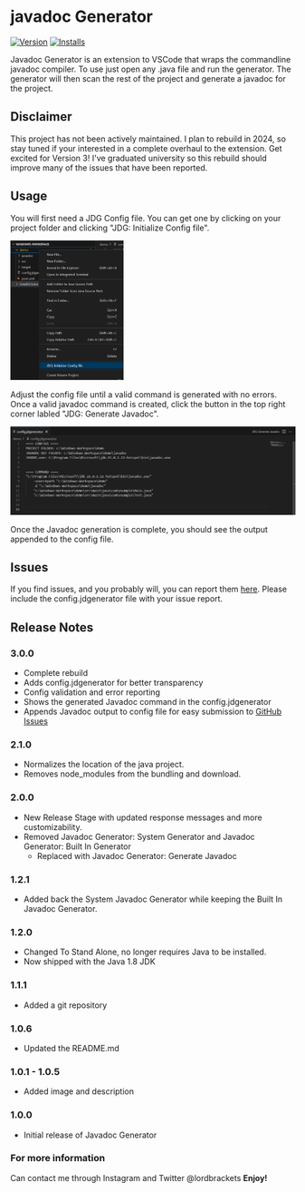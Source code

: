 # javadoc Generator
[![Version](https://vsmarketplacebadges.dev/version-short/KeeganBruer.javadoc-generator.png)](https://marketplace.visualstudio.com/items?itemName=KeeganBruer.javadoc-generator)
[![Installs](https://vsmarketplacebadges.dev/installs-short/KeeganBruer.javadoc-generator.png)](https://marketplace.visualstudio.com/items?itemName=KeeganBruer.javadoc-generator)

Javadoc Generator is an extension to VSCode that wraps the commandline javadoc compiler. To use just open
any .java file and run the generator. The generator will then scan the rest of the project and generate a javadoc for the project.

## Disclaimer
This project has not been actively maintained. I plan to rebuild in 2024, so stay tuned if your interested in a complete overhaul to the extension. Get excited for Version 3!
I've graduated university so this rebuild should improve many of the issues that have been reported.

## Usage
You will first need a JDG Config file. You can get one by clicking on your project folder and clicking "JDG: Initialize Config file". 

<img src="./images/InitalizeConfig.png" alt="InitalizeConfig" style="width:200px;"/>

Adjust the config file until a valid command is generated with no errors. Once a valid javadoc command is created, click the button in the top right corner labled "JDG: Generate Javadoc". 

<img src="./images/RunGenerator.png" alt="InitalizeConfig" style="width:900px;"/>

Once the Javadoc generation is complete, you should see the output appended to the config file. 

## Issues
If you find issues, and you probably will, you can report them [here](https://github.com/KeeganBruer/javadoc-generator/issues).
Please include the config.jdgenerator file with your issue report.

## Release Notes

### 3.0.0
- Complete rebuild
- Adds config.jdgenerator for better transparency
- Config validation and error reporting
- Shows the generated Javadoc command in the config.jdgenerator
- Appends Javadoc output to config file for easy submission to [GitHub Issues](https://github.com/KeeganBruer/javadoc-generator/issues)

### 2.1.0
- Normalizes the location of the java project. 
- Removes node_modules from the bundling and download.


### 2.0.0
- New Release Stage with updated response messages and more customizability. 
- Removed Javadoc Generator: System Generator and Javadoc Generator: Built In Generator
    - Replaced with Javadoc Generator: Generate Javadoc


### 1.2.1
- Added back the System Javadoc Generator while keeping the Built In Javadoc Generator.
### 1.2.0
- Changed To Stand Alone, no longer requires Java to be installed.
- Now shipped with the Java 1.8 JDK

### 1.1.1
- Added a git repository

### 1.0.6
- Updated the README.md

### 1.0.1 - 1.0.5
- Added image and description

### 1.0.0
- Initial release of Javadoc Generator



### For more information
Can contact me through Instagram and Twitter @lordbrackets
**Enjoy!**
